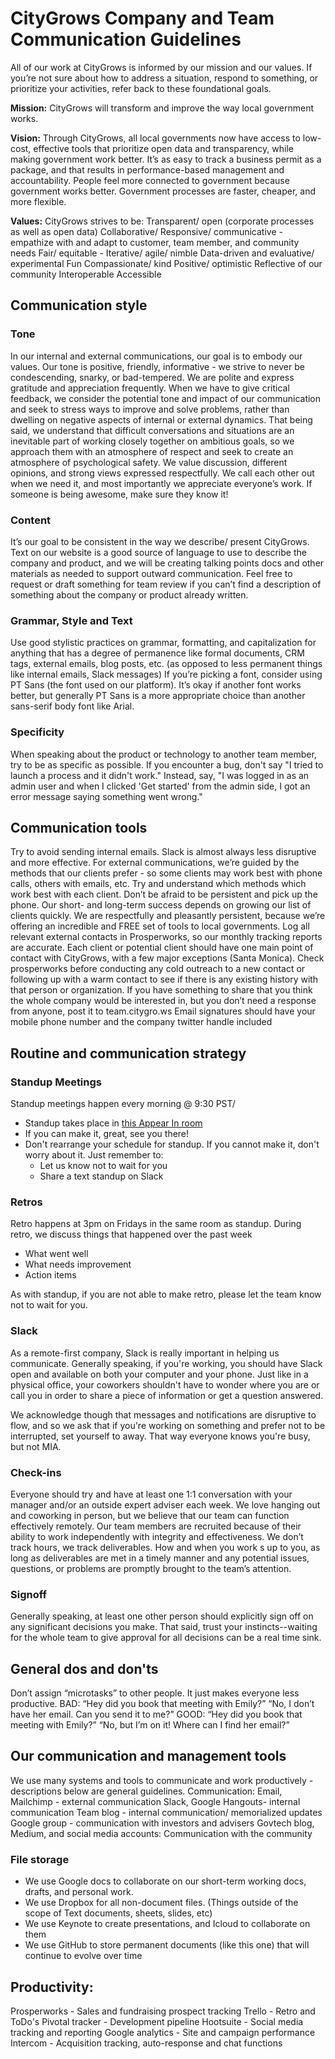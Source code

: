 # CityGrows Company and Team Communication Guidelines

All of our work at CityGrows is informed by our mission and our values.  If you’re not sure about how to address a situation, respond to something, or prioritize your activities, refer back to these foundational goals.  

**Mission:** CityGrows will transform and improve the way local government works.

**Vision:**  Through CityGrows, all local governments now have access to low-cost, effective tools that prioritize open data and transparency, while making government work better.  It’s as easy to track a business permit as a package, and that results in performance-based management and accountability. People feel more connected to government because government works better.  Government processes are faster, cheaper, and more flexible.

**Values:** CityGrows strives to be:
Transparent/ open (corporate processes as well as open data)
Collaborative/ Responsive/ communicative - empathize with and adapt to customer, team member, and community needs
Fair/ equitable - 
Iterative/ agile/ nimble
Data-driven and evaluative/ experimental
Fun
Compassionate/ kind
Positive/ optimistic
Reflective of our community
Interoperable
Accessible

## Communication style
### Tone

In our internal and external communications, our goal is to embody our values.  Our tone is positive, friendly, informative - we strive to never be condescending, snarky, or bad-tempered.  We are polite and express gratitude and appreciation frequently.  When we have to give critical feedback, we consider the potential tone and impact of our communication and seek to stress ways to improve and solve problems, rather than dwelling on negative aspects of internal or external dynamics.  That being said, we understand that difficult conversations and situations are an inevitable part of working closely together on ambitious goals, so we approach them with an atmosphere of respect and seek to create an atmosphere of psychological safety.  We value discussion, different opinions, and strong views expressed respectfully.  We call each other out when we need it, and most importantly we appreciate everyone’s work. If someone is being awesome, make sure they know it! 

### Content
It’s our goal to be consistent in the way we describe/ present CityGrows.  Text on our website is a good source of language to use to describe the company and product, and we will be creating talking points docs and other materials as needed to support outward communication.  Feel free to request or draft something for team review if you can’t find a description of something about the company or product already written.

### Grammar, Style and Text

Use good stylistic practices on grammar, formatting, and capitalization for anything that has a degree of permanence like formal documents, CRM tags, external emails, blog posts, etc. (as opposed to less permanent things like internal emails, Slack messages)
If you’re picking a font, consider using PT Sans (the font used on our platform). It’s okay if another font works better, but generally PT Sans is a more appropriate choice than another sans-serif body font like Arial.

### Specificity

When speaking about the product or technology to another team member, try to be as specific as possible. If you encounter a bug, don't say "I tried to launch a process and it didn't work." Instead, say, "I was logged in as an admin user and when I clicked 'Get started' from the admin side, I got an error message saying something went wrong."

## Communication tools

Try to avoid sending internal emails. Slack is almost always less disruptive and more effective.
For external communications, we’re guided by the methods that our clients prefer - so some clients may work best with phone calls, others with emails, etc.  Try and understand which methods which work best with each client.
Don’t be afraid to be persistent and pick up the phone.  Our short- and long-term success depends on growing our list of clients quickly.  We are respectfully and pleasantly persistent, because we’re offering an incredible and FREE set of tools to local governments.
Log all relevant external contacts in Prosperworks, so our monthly tracking reports are accurate.
Each client or potential client should have one main point of contact with CityGrows, with a few major exceptions (Santa Monica).  Check prosperworks before conducting any cold outreach to a new contact or following up with a warm contact to see if there is any existing history with that person or organization.
If you have something to share that you think the whole company would be interested in, but you don’t need a response from anyone, post it to team.citygro.ws
Email signatures should have your mobile phone number and the company twitter handle included


## Routine and communication strategy
### Standup Meetings
Standup meetings happen every morning @ 9:30 PST/
- Standup takes place in [this Appear In room](https://appear.in/citygrows)
- If you can make it, great, see you there!
- Don't rearrange your schedule for standup. If you cannot make it, don't worry about it. Just remember to:
  - Let us know not to wait for you
  - Share a text standup on Slack

### Retros
Retro happens at 3pm on Fridays in the same room as standup. During retro, we discuss things that happened over the past week
- What went well
- What needs improvement
- Action items

As with standup, if you are not able to make retro, please let the team know not to wait for you.

### Slack
As a remote-first company, Slack is really important in helping us communicate. Generally speaking, if you're working, you should have Slack open and available on both your computer and your phone. Just like in a physical office, your coworkers shouldn't have to wonder where you are or call you in order to share a piece of information or get a question answered.

We acknowledge though that messages and notifications are disruptive to flow, and so we ask that if you're working on something and prefer not to be interrupted, set yourself to away. That way everyone knows you're busy, but not MIA.

### Check-ins
Everyone should try and have at least one 1:1 conversation with your manager and/or an outside expert adviser each week.
We love hanging out and coworking in person, but we believe that our team can function effectively remotely.
Our team members are recruited because of their ability to work independently with integrity and effectiveness. We don’t track hours, we track deliverables. How and when you work s up to you, as long as deliverables are met in a timely manner and any potential issues, questions, or problems are promptly brought to the team’s attention.

### Signoff
Generally speaking, at least one other person should explicitly sign off on any significant decisions you make. That said, trust your instincts--waiting for the whole team to give approval for all decisions can be a real time sink.

## General dos and don'ts
Don’t assign “microtasks” to other people. It just makes everyone less productive.
BAD: “Hey did you book that meeting with Emily?” “No, I don’t have her email. Can you send it to me?”
GOOD: “Hey did you book that meeting with Emily?” “No, but I’m on it! Where can I find her email?”

## Our communication and management tools
We use many systems and tools to communicate and work productively - descriptions below are general guidelines.
Communication:
Email, Mailchimp - external communication
Slack, Google Hangouts- internal communication
Team blog - internal communication/ memorialized updates
Google group - communication with investors and advisers
Govtech blog, Medium, and social media accounts: Communication with the community

### File storage
- We use Google docs to collaborate on our short-term working docs, drafts, and personal work.
- We use Dropbox for all non-document files. (Things outside of the scope of Text documents, sheets, slides, etc)
- We use Keynote to create presentations, and Icloud to collaborate on them
- We use GitHub to store permanent documents (like this one) that will continue to evolve over time

## Productivity:
Prosperworks - Sales and fundraising prospect tracking
Trello - Retro and ToDo's
Pivotal tracker - Development pipeline
Hootsuite - Social media tracking and reporting
Google analytics - Site and campaign performance
Intercom - Acquisition tracking, auto-response and chat functions


